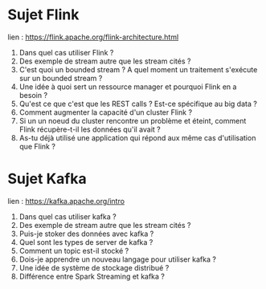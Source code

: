 # Sujet Flink

lien : https://flink.apache.org/flink-architecture.html

1. Dans quel cas utiliser Flink ? 
2. Des exemple de stream autre que les stream cités ?
3. C'est quoi un bounded stream ? A quel moment un traitement s'exécute sur un bounded stream ?
4. Une idée à quoi sert un ressource manager et pourquoi Flink en a besoin ?
5. Qu'est ce que c'est que les REST calls ? Est-ce spécifique au big data ?
6. Comment augmenter la capacité d'un cluster Flink ?
7. Si un un noeud du cluster rencontre un problème et éteint, comment Flink récupère-t-il les données qu'il avait ? 
8. As-tu déjà utilisé une application qui répond aux même cas d'utilisation que Flink ?

# Sujet Kafka

lien : https://kafka.apache.org/intro

1. Dans quel cas utiliser kafka ?
2. Des exemple de stream autre que les stream cités ?
3. Puis-je stoker des données avec kafka ?
4. Quel sont les types de server de kafka ?
5. Comment un topic est-il stocké ?
6. Dois-je apprendre un nouveau langage pour utiliser kafka ?
7. Une idée de système de stockage distribué ?
8. Différence entre Spark Streaming et kafka ?